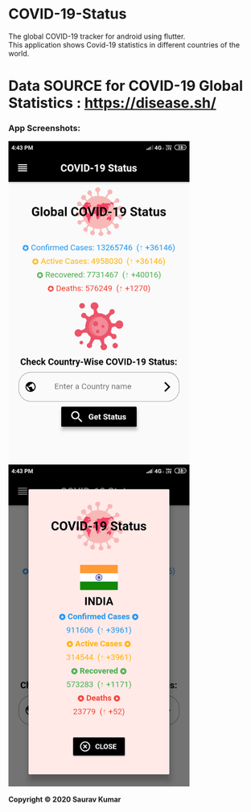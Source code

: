 # COVID-19-Status
The global COVID-19 tracker for android using flutter.    
This application shows Covid-19 statistics in different countries of the world.  
# Data SOURCE for COVID-19 Global Statistics : <a href="https://disease.sh/">https://disease.sh/</a>

### App Screenshots:    

<img src="./Screenshots/ss1.png" width=360>  <img src="./Screenshots/ss2.png" width=360>    

<b>Copyright © 2020 Saurav Kumar</b>
